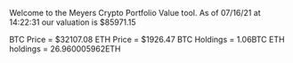 Welcome to the Meyers Crypto Portfolio Value tool. 
As of 07/16/21 at 14:22:31 our valuation is $85971.15 

BTC Price = $32107.08
 ETH Price = $1926.47
BTC Holdings = 1.06BTC
 ETH holdings = 26.960005962ETH 
